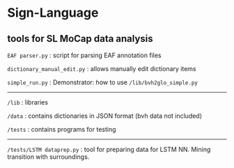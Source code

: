# Sign-Language

tools for SL MoCap data analysis
---
`EAF parser.py` : script for parsing EAF annotation files

`dictionary_manual_edit.py` : allows manually edit dictionary items 

`simple_run.py` : Demonstrator: how to use `/lib/bvh2glo_simple.py`

---
`/lib` : libraries

`/data` : contains dictionaries in JSON format (bvh data not included)

`/tests` : contains programs for testing

---

`/tests/LSTM dataprep.py` : tool for preparing data for LSTM NN. Mining transition with surroundings.
